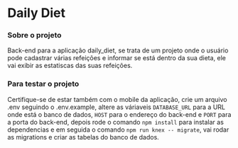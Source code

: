 # Daily Diet

### Sobre o projeto

Back-end para a aplicação daily_diet, se trata de um projeto onde o usuário pode cadastrar várias refeições e informar se está dentro da sua dieta, ele vai exibir as estatiscas das suas refeições.

### Para testar o projeto

Certifique-se de estar também com o mobile da aplicação, crie um arquivo .env seguindo o .env.example, altere as váriaveis `DATABASE_URL` para a URL onde está o banco de dados, `HOST` para o endereço do back-end e `PORT` para a porta do back-end, depois rode o comando `npm install` para instalar as dependencias e em seguida o comando `npm run knex -- migrate`, vai rodar as migrations e criar as tabelas do banco de dados.
